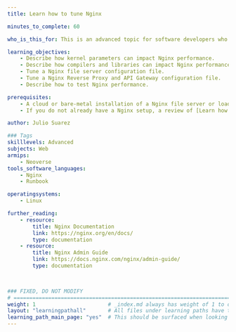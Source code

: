 ```yaml
---
title: Learn how to tune Nginx

minutes_to_complete: 60

who_is_this_for: This is an advanced topic for software developers who want to use Nginx on Arm.

learning_objectives:
    - Describe how kernel parameters can impact Nginx performance.
    - Describe how compilers and libraries can impact Nginx performance.
    - Tune a Nginx file server configuration file.
    - Tune a Nginx Reverse Proxy and API Gateway configuration file.
    - Describe how to test Nginx performance.

prerequisites:
    - A cloud or bare-metal installation of a Nginx file server or load balancer.
    - If you do not already have a Nginx setup, a review of [Learn how to deploy Nginx](/learning-paths/servers-and-cloud-computing/nginx/).

author: Julio Suarez

### Tags
skilllevels: Advanced
subjects: Web
armips:
    - Neoverse
tools_software_languages:
    - Nginx    
    - Runbook

operatingsystems:
    - Linux

further_reading:
    - resource:
        title: Nginx Documentation
        link: https://nginx.org/en/docs/
        type: documentation
    - resource:
        title: Nginx Admin Guide
        link: https://docs.nginx.com/nginx/admin-guide/
        type: documentation
    


### FIXED, DO NOT MODIFY
# ================================================================================
weight: 1                       # _index.md always has weight of 1 to order correctly
layout: "learningpathall"       # All files under learning paths have this same wrapper
learning_path_main_page: "yes"  # This should be surfaced when looking for related content. Only set for _index.md of learning path content.
---
```

